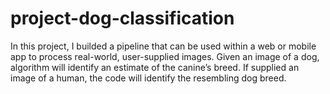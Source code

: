 # project-dog-classification
In this project, I builded a pipeline that can be used within a web or mobile app to process real-world, user-supplied images. Given an image of a dog,  algorithm will identify an estimate of the canine’s breed. If supplied an image of a human, the code will identify the resembling dog breed.
